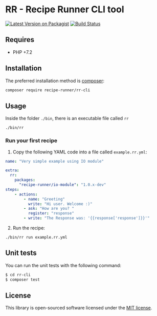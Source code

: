 # RR - Recipe Runner CLI tool

[![Latest Version on Packagist](https://img.shields.io/packagist/v/recipe-runner/rr-cli.svg?style=flat-square)](https://packagist.org/packages/recipe-runner/rr-cli)
[![Build Status](https://img.shields.io/travis/recipe-runner/rr-cli/master.svg?style=flat-square)](https://travis-ci.org/recipe-runner/rr-cli)


## Requires

* PHP +7.2

## Installation

The preferred installation method is [composer](https://getcomposer.org):

```bash
composer require recipe-runner/rr-cli
```

## Usage

Inside the folder `./bin`, there is an executable file called `rr`

```
./bin/rr
```

### Run your first recipe

1. Copy the following YAML code into a file called `example.rr.yml`:

```yaml
name: "Very simple example using IO module"

extra:
  rr:
    packages:
      "recipe-runner/io-module": "1.0.x-dev"
steps:
    - actions:
        - name: "Greeting"
          write: "Hi user. Welcome :)"
        - ask: "How are you? "
          register: "response"
        - write: "The Response was: '{{response['response']}}'"
```

2. Run the recipe:
```
./bin/rr run example.rr.yml
```

## Unit tests

You can run the unit tests with the following command:

```bash
$ cd rr-cli
$ composer test
```

## License

This library is open-sourced software licensed under the [MIT license](http://opensource.org/licenses/MIT).
